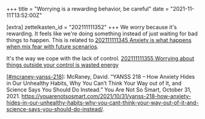 +++
title = "Worrying is a rewarding behavior, be careful"
date = "2021-11-11T13:52:00Z"

[extra]
zettelkasten_id = "202111111352"
+++
We worry because it's rewarding. It feels like we're doing something instead of just waiting for bad things to happen. This is related to [202111111345 Anxiety is what happens when mix fear with future scenarios](/zettelkasten/202111111345-anxiety-is-what-happens-when-mix-fear-with-future-scenarios).

It's the way we cope with the lack of control. [202111111355 Worrying about things outside your control is wasted energy](/zettelkasten/202111111355-worrying-about-things-outside-your-control-is-wasted-energy)

[[#mcraney-yanss-218](/zettelkasten/tags/mcraney-yanss-218)]: McRaney, David. “YANSS 218 – How Anxiety Hides in Our Unhealthy Habits, Why You Can’t Think Your Way out of It, and Science Says You Should Do Instead.” You Are Not So Smart, October 31, 2021. https://youarenotsosmart.com/2021/10/31/yanss-218-how-anxiety-hides-in-our-unhealthy-habits-why-you-cant-think-your-way-out-of-it-and-science-says-you-should-do-instead/.
